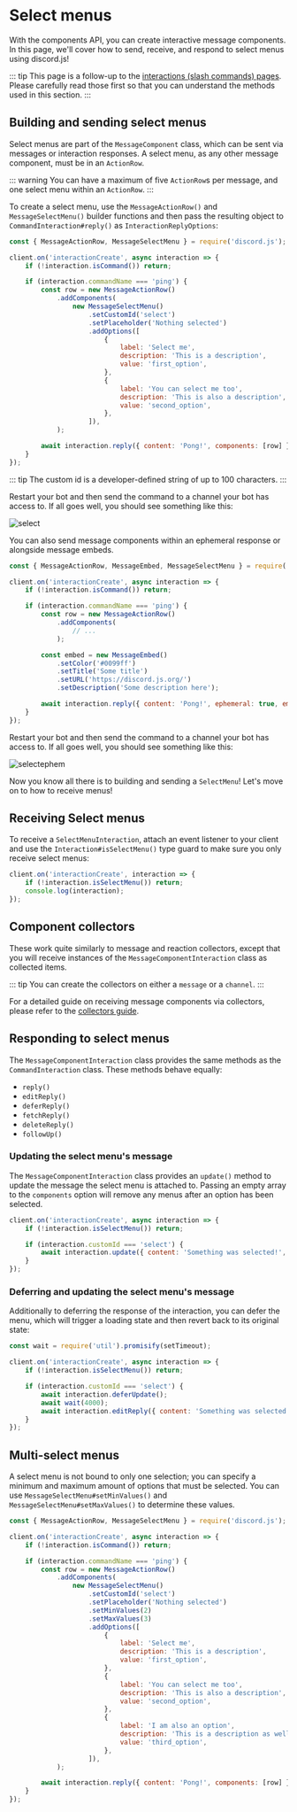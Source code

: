 # Select menus

With the components API, you can create interactive message components. In this page, we'll cover how to send, receive, and respond to select menus using discord.js!

::: tip
This page is a follow-up to the [interactions (slash commands) pages](/interactions/slash-commands.md). Please carefully read those first so that you can understand the methods used in this section.
:::

## Building and sending select menus

Select menus are part of the `MessageComponent` class, which can be sent via messages or interaction responses. A select menu, as any other message component, must be in an `ActionRow`.

::: warning
You can have a maximum of five `ActionRow`s per message, and one select menu within an `ActionRow`.
:::

To create a select menu, use the `MessageActionRow()` and `MessageSelectMenu()` builder functions and then pass the resulting object to `CommandInteraction#reply()` as `InteractionReplyOptions`:

```js {1,7-24,26}
const { MessageActionRow, MessageSelectMenu } = require('discord.js');

client.on('interactionCreate', async interaction => {
	if (!interaction.isCommand()) return;

	if (interaction.commandName === 'ping') {
		const row = new MessageActionRow()
			.addComponents(
				new MessageSelectMenu()
					.setCustomId('select')
					.setPlaceholder('Nothing selected')
					.addOptions([
						{
							label: 'Select me',
							description: 'This is a description',
							value: 'first_option',
						},
						{
							label: 'You can select me too',
							description: 'This is also a description',
							value: 'second_option',
						},
					]),
			);

		await interaction.reply({ content: 'Pong!', components: [row] });
	}
});
```

::: tip
The custom id is a developer-defined string of up to 100 characters.
:::

Restart your bot and then send the command to a channel your bot has access to. If all goes well, you should see something like this:

<!--- vue-discord-message doesn't yet have support for select menus
<DiscordMessages>
	<DiscordMessage profile="bot">
		<template #interactions>
			<DiscordInteraction profile="user" :command="true">ping</DiscordInteraction>
		</template>
		Pong!
	</DiscordMessage>
</DiscordMessages>
-->
![select](./images/select.png)

You can also send message components within an ephemeral response or alongside message embeds.

```js {1,12-16,18}
const { MessageActionRow, MessageEmbed, MessageSelectMenu } = require('discord.js');

client.on('interactionCreate', async interaction => {
	if (!interaction.isCommand()) return;

	if (interaction.commandName === 'ping') {
		const row = new MessageActionRow()
			.addComponents(
				// ...
			);

		const embed = new MessageEmbed()
			.setColor('#0099ff')
			.setTitle('Some title')
			.setURL('https://discord.js.org/')
			.setDescription('Some description here');

		await interaction.reply({ content: 'Pong!', ephemeral: true, embeds: [embed], components: [row] });
	}
});
```

Restart your bot and then send the command to a channel your bot has access to. If all goes well, you should see something like this:

<!--- vue-discord-message doesn't yet have support for select menus
<DiscordMessages>
	<DiscordMessage profile="bot">
		<template #interactions>
			<DiscordInteraction
				profile="user"
				:command="true"
				:ephemeral="true"
			>ping</DiscordInteraction>
		</template>
		Pong! (+ components)
		<template #embeds>
			<DiscordEmbed
				border-color="#0099ff"
				embed-title="Some title"
				url="https://discord.js.org"
			>
				Some description here
			</DiscordEmbed>
		</template>
	</DiscordMessage>
</DiscordMessages>
-->
![selectephem](./images/selectephem.png)

Now you know all there is to building and sending a `SelectMenu`! Let's move on to how to receive menus!

## Receiving Select menus

To receive a `SelectMenuInteraction`, attach an event listener to your client and use the `Interaction#isSelectMenu()` type guard to make sure you only receive select menus:

```js {2}
client.on('interactionCreate', interaction => {
	if (!interaction.isSelectMenu()) return;
	console.log(interaction);
});
```

## Component collectors

These work quite similarly to message and reaction collectors, except that you will receive instances of the `MessageComponentInteraction` class as collected items.

::: tip
You can create the collectors on either a `message` or a `channel`.
:::

For a detailed guide on receiving message components via collectors, please refer to the [collectors guide](/popular-topics/collectors.md#interaction-collectors).

## Responding to select menus

The `MessageComponentInteraction` class provides the same methods as the `CommandInteraction` class. These methods behave equally:
- `reply()`
- `editReply()`
- `deferReply()`
- `fetchReply()`
- `deleteReply()`
- `followUp()`

### Updating the select menu's message

The `MessageComponentInteraction` class provides an `update()` method to update the message the select menu is attached to. Passing an empty array to the `components` option will remove any menus after an option has been selected.

```js {1,4-6}
client.on('interactionCreate', async interaction => {
	if (!interaction.isSelectMenu()) return;

	if (interaction.customId === 'select') {
		await interaction.update({ content: 'Something was selected!', components: [] });
	}
});
```

### Deferring and updating the select menu's message

Additionally to deferring the response of the interaction, you can defer the menu, which will trigger a loading state and then revert back to its original state:

```js {1,6-10}
const wait = require('util').promisify(setTimeout);

client.on('interactionCreate', async interaction => {
	if (!interaction.isSelectMenu()) return;

	if (interaction.customId === 'select') {
		await interaction.deferUpdate();
		await wait(4000);
		await interaction.editReply({ content: 'Something was selected!', components: [] });
	}
});
```

## Multi-select menus

A select menu is not bound to only one selection; you can specify a minimum and maximum amount of options that must be selected. You can use `MessageSelectMenu#setMinValues()` and `MessageSelectMenu#setMaxValues()` to determine these values.

```js {1,7-31,33}
const { MessageActionRow, MessageSelectMenu } = require('discord.js');

client.on('interactionCreate', async interaction => {
	if (!interaction.isCommand()) return;

	if (interaction.commandName === 'ping') {
		const row = new MessageActionRow()
			.addComponents(
				new MessageSelectMenu()
					.setCustomId('select')
					.setPlaceholder('Nothing selected')
					.setMinValues(2)
					.setMaxValues(3)
					.addOptions([
						{
							label: 'Select me',
							description: 'This is a description',
							value: 'first_option',
						},
						{
							label: 'You can select me too',
							description: 'This is also a description',
							value: 'second_option',
						},
						{
							label: 'I am also an option',
							description: 'This is a description as well',
							value: 'third_option',
						},
					]),
			);

		await interaction.reply({ content: 'Pong!', components: [row] });
	}
});
```
